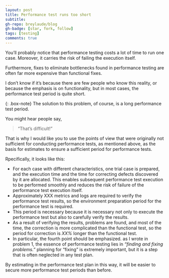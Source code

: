 ```yaml
---
layout: post
title: Performance test runs too short
subtitle: 
gh-repo: breylaude/blog
gh-badge: [star, fork, follow]
tags: [testing]
comments: true
---
```


You’ll probably notice that performance testing costs a lot of time to run one case. Moreover, it carries the risk of failing the execution itself. 

Furthermore, fixes to eliminate bottlenecks found in performance testing are often far more expensive than functional fixes.

I don’t know if it’s because there are few people who know this reality, or because the emphasis is on functionality, but in most cases, the performance test period is quite short.

{: .box-note}
The solution to this problem, of course, is a long performance test period.

You might hear people say, 

> “That’s difficult!” 

That is why I would like you to use the points of view that were originally not sufficient for conducting performance tests, as mentioned above, as the basis for estimates to ensure a sufficient period for performance tests.

Rpecifically, it looks like this:

- For each case with different characteristics, one trial case is prepared, and the execution time and the time for correcting defects discovered by it are allocated. This enables subsequent performance test execution to be performed smoothly and reduces the risk of failure of the performance test execution itself.
- Approximately XXX metrics and logs are required to verify the performance test results, so the environment preparation period for the performance test is required.
- This period is necessary because it is necessary not only to execute the performance test but also to carefully verify the results.
- As a result of verifying the results, problems are found, and most of the time, the correction is more complicated than the functional test, so the period for correction is *XX%* longer than the functional test.
- In particular, the fourth point should be emphasized. as I wrote in problem 1, the essence of performance testing lies in *“finding and fixing problems.”* planning for “fixing” is extremely important, but it is a step that is often neglected in any test plan.

By estimating in the performance test plan in this way, it will be easier to secure more performance test periods than before.
